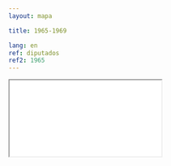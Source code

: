 ```yaml
---
layout: mapa

title: 1965-1969

lang: en
ref: diputados
ref2: 1965
---
```


<div>
<iframe class="mapa-iframe" src="../../repo_mapas/output/legislaturas/1925-1973/1965-1969_Diputados.html"></iframe>
</div>
